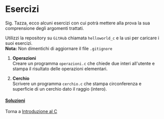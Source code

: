 # Esercizi

Sig. Tazza, ecco alcuni esercizi con cui potrà mettere alla prova
la sua comprensione degli argomenti trattati.

Utilizzi la repository su `GitHub` chiamata `helloworld_c` e la usi per caricare i suoi esercizi.<br>
**Nota:** Non dimentichi di aggiornare il file `.gitignore`

1. **Operazioni**<br>
Creare un programma `operazioni.c` che chiede due interi all'utente e stampa
il risultato delle operazioni elementari.

2. **Cerchio**<br>
Scrivere un programma `cerchio.c` che stampa circonferenza e superficie di un cerchio
dato il raggio (intero).

<h4><a href="https://github.com/FabioZTessitore/laboratorio/tree/master/esercizi/part-i/intro-C">Soluzioni</a></h4>

Torna a [Introduzione al C](../summary.md)
